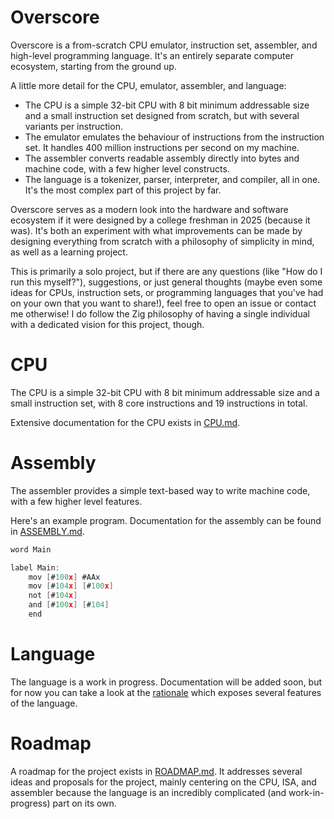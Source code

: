 # Overscore

Overscore is a from-scratch CPU emulator, instruction set, assembler, and
high-level programming language. It's an entirely separate computer ecosystem,
starting from the ground up.

A little more detail for the CPU, emulator, assembler, and language:
- The CPU is a simple 32-bit CPU with 8 bit minimum addressable size and a small instruction set designed from scratch, but with several variants per instruction.
- The emulator emulates the behaviour of instructions from the instruction set. It handles 400 million instructions per second on my machine.
- The assembler converts readable assembly directly into bytes and machine code, with a few higher level constructs.
- The language is a tokenizer, parser, interpreter, and compiler, all in one. It's the most complex part of this project by far.

Overscore serves as a modern look into the hardware and software ecosystem if it
were designed by a college freshman in 2025 (because it was). It's both an
experiment with what improvements can be made by designing everything from
scratch with a philosophy of simplicity in mind, as well as a learning project.

This is primarily a solo project, but if there are any questions (like "How do I
run this myself?"), suggestions, or just general thoughts (maybe even some ideas
for CPUs, instruction sets, or programming languages that you've had on your own
that you want to share!), feel free to open an issue or contact me otherwise! I
do follow the Zig philosophy of having a single individual with a dedicated
vision for this project, though.

# CPU

The CPU is a simple 32-bit CPU with 8 bit minimum addressable size and a small
instruction set, with 8 core instructions and 19 instructions in total.

Extensive documentation for the CPU exists in [CPU.md](CPU.md).

# Assembly

The assembler provides a simple text-based way to write machine code, with a few
higher level features.

Here's an example program. Documentation for the assembly can be found in
[ASSEMBLY.md](ASSEMBLY.md).
```c
word Main

label Main:
    mov [#100x] #AAx
    mov [#104x] [#100x]
    not [#104x]
    and [#100x] [#104]
    end
```

# Language

The language is a work in progress. Documentation will be added soon, but for
now you can take a look at the [rationale](https://gist.github.com/GoldenStack/09cb66ec29ff80e0aebda528d2cdb2e4)
which exposes several features of the language.

# Roadmap

A roadmap for the project exists in [ROADMAP.md](ROADMAP.md). It addresses
several ideas and proposals for the project, mainly centering on the CPU, ISA,
and assembler because the language is an incredibly complicated (and
work-in-progress) part on its own.
